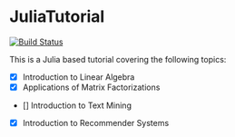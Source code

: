 # JuliaTutorial

[![Build Status](https://travis-ci.org/abhi123link/JuliaTutorial.jl.png)](https://travis-ci.org/abhi123link/JuliaTutorial.jl)

This is a Julia based tutorial covering the following topics:

* [x] Introduction to Linear Algebra
* [x] Applications of Matrix Factorizations
* [] Introduction to Text Mining 
* [x] Introduction to Recommender Systems
